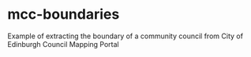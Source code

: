 # mcc-boundaries
Example of extracting the boundary of a community council from City of Edinburgh Council Mapping Portal
